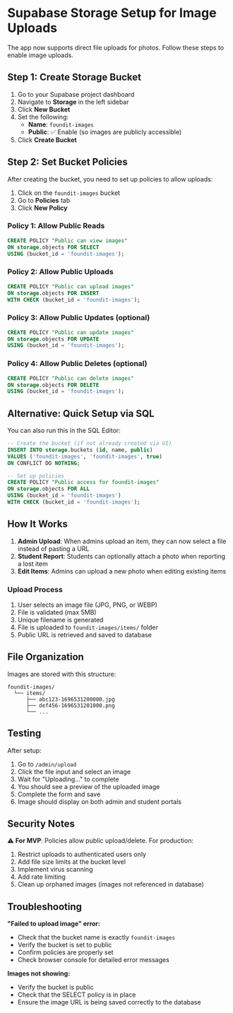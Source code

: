 # Supabase Storage Setup for Image Uploads

The app now supports direct file uploads for photos. Follow these steps to enable image uploads.

## Step 1: Create Storage Bucket

1. Go to your Supabase project dashboard
2. Navigate to **Storage** in the left sidebar
3. Click **New Bucket**
4. Set the following:
   - **Name**: `foundit-images`
   - **Public**: ✅ Enable (so images are publicly accessible)
5. Click **Create Bucket**

## Step 2: Set Bucket Policies

After creating the bucket, you need to set up policies to allow uploads:

1. Click on the `foundit-images` bucket
2. Go to **Policies** tab
3. Click **New Policy**

### Policy 1: Allow Public Reads

```sql
CREATE POLICY "Public can view images"
ON storage.objects FOR SELECT
USING (bucket_id = 'foundit-images');
```

### Policy 2: Allow Public Uploads

```sql
CREATE POLICY "Public can upload images"
ON storage.objects FOR INSERT
WITH CHECK (bucket_id = 'foundit-images');
```

### Policy 3: Allow Public Updates (optional)

```sql
CREATE POLICY "Public can update images"
ON storage.objects FOR UPDATE
USING (bucket_id = 'foundit-images');
```

### Policy 4: Allow Public Deletes (optional)

```sql
CREATE POLICY "Public can delete images"
ON storage.objects FOR DELETE
USING (bucket_id = 'foundit-images');
```

## Alternative: Quick Setup via SQL

You can also run this in the SQL Editor:

```sql
-- Create the bucket (if not already created via UI)
INSERT INTO storage.buckets (id, name, public)
VALUES ('foundit-images', 'foundit-images', true)
ON CONFLICT DO NOTHING;

-- Set up policies
CREATE POLICY "Public access for foundit-images"
ON storage.objects FOR ALL
USING (bucket_id = 'foundit-images')
WITH CHECK (bucket_id = 'foundit-images');
```

## How It Works

1. **Admin Upload**: When admins upload an item, they can now select a file instead of pasting a URL
2. **Student Report**: Students can optionally attach a photo when reporting a lost item
3. **Edit Items**: Admins can upload a new photo when editing existing items

### Upload Process

1. User selects an image file (JPG, PNG, or WEBP)
2. File is validated (max 5MB)
3. Unique filename is generated
4. File is uploaded to `foundit-images/items/` folder
5. Public URL is retrieved and saved to database

## File Organization

Images are stored with this structure:
```
foundit-images/
  └── items/
      ├── abc123-1696531200000.jpg
      ├── def456-1696531201000.png
      └── ...
```

## Testing

After setup:
1. Go to `/admin/upload`
2. Click the file input and select an image
3. Wait for "Uploading..." to complete
4. You should see a preview of the uploaded image
5. Complete the form and save
6. Image should display on both admin and student portals

## Security Notes

⚠️ **For MVP**: Policies allow public upload/delete. For production:

1. Restrict uploads to authenticated users only
2. Add file size limits at the bucket level
3. Implement virus scanning
4. Add rate limiting
5. Clean up orphaned images (images not referenced in database)

## Troubleshooting

**"Failed to upload image" error:**
- Check that the bucket name is exactly `foundit-images`
- Verify the bucket is set to public
- Confirm policies are properly set
- Check browser console for detailed error messages

**Images not showing:**
- Verify the bucket is public
- Check that the SELECT policy is in place
- Ensure the image URL is being saved correctly to the database

